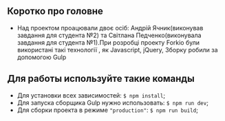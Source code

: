 
## Коротко про головне

- Над проектом проацювали двоє осіб: Андрій Ячник(виконував завдання для студента №2) та Світлана Педченко(виконувала завдання для студента №1).При розробці проекту Forkio були використані такі технології , як Javascript, jQuery,
  Зборку робили за допомогою Gulp

## Для работы используйте такие команды

- Для установки всех зависимостей: `$ npm install`;
- Для запуска сборщика Gulp нужно использовать: `$ npm run dev`;
- Для сборки проекта в режиме `"production"`: `$ npm run build`;